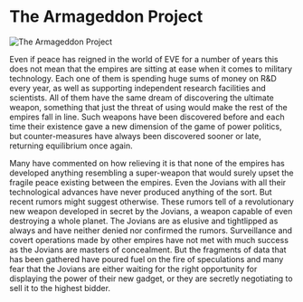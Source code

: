 # The Armageddon Project

![The Armageddon Project](images/armageddon.jpg)

Even if peace has reigned in the world of EVE for a number of years this does not mean that the empires are sitting at ease when it comes to military technology. Each one of them is spending huge sums of money on R&amp;D every year, as well as supporting independent research facilities and scientists. All of them have the same dream of discovering the ultimate weapon, something that just the threat of using would make the rest of the empires fall in line. Such weapons have been discovered before and each time their existence gave a new dimension of the game of power politics, but counter-measures have always been discovered sooner or late, returning equilibrium once again.

Many have commented on how relieving it is that none of the empires has developed anything resembling a super-weapon that would surely upset the fragile peace existing between the empires. Even the Jovians with all their technological advances have never produced anything of the sort. But recent rumors might suggest otherwise. These rumors tell of a revolutionary new weapon developed in secret by the Jovians, a weapon capable of even destroying a whole planet. The Jovians are as elusive and tightlipped as always and have neither denied nor confirmed the rumors. Surveillance and covert operations made by other empires have not met with much success as the Jovians are masters of concealment. But the fragments of data that has been gathered have poured fuel on the fire of speculations and many fear that the Jovians are either waiting for the right opportunity for displaying the power of their new gadget, or they are secretly negotiating to sell it to the highest bidder.




                            
                        
